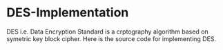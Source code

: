 # DES-Implementation
DES i.e. Data Encryption Standard is a crptography algorithm based on symetric key block cipher.
Here is the source code for implementing DES.

